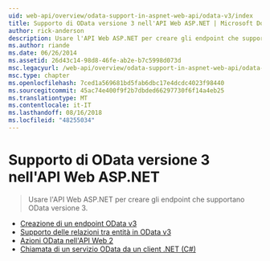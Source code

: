 ```yaml
---
uid: web-api/overview/odata-support-in-aspnet-web-api/odata-v3/index
title: Supporto di OData versione 3 nell'API Web ASP.NET | Microsoft Docs
author: rick-anderson
description: Usare l'API Web ASP.NET per creare gli endpoint che supportano OData versione 3.
ms.author: riande
ms.date: 06/26/2014
ms.assetid: 26d43c14-98d8-46fe-ab2e-b7c5998d073d
msc.legacyurl: /web-api/overview/odata-support-in-aspnet-web-api/odata-v3
msc.type: chapter
ms.openlocfilehash: 7ced1a569681bd5fab6dbc17e4dcdc4023f98440
ms.sourcegitcommit: 45ac74e400f9f2b7dbded66297730f6f14a4eb25
ms.translationtype: MT
ms.contentlocale: it-IT
ms.lasthandoff: 08/16/2018
ms.locfileid: "48255034"
---
```

<a name="supporting-odata-v3-in-aspnet-web-api"></a>Supporto di OData versione 3 nell'API Web ASP.NET
====================
> Usare l'API Web ASP.NET per creare gli endpoint che supportano OData versione 3.


- [Creazione di un endpoint OData v3](creating-an-odata-endpoint.md)
- [Supporto delle relazioni tra entità in OData v3](working-with-entity-relations.md)
- [Azioni OData nell'API Web 2](odata-actions.md)
- [Chiamata di un servizio OData da un client .NET (C#)](calling-an-odata-service-from-a-net-client.md)
